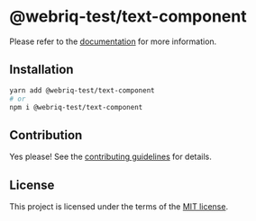 # @webriq-test/text-component

Please refer to the [documentation](https://stackshift-ui.webriq.com/docs/components/text-component) for more information.

## Installation

```sh
yarn add @webriq-test/text-component
# or
npm i @webriq-test/text-component
```

## Contribution

Yes please! See the
[contributing guidelines](https://github.com/stackshift-ui/components/master/CONTRIBUTING.md)
for details.

## License

This project is licensed under the terms of the
[MIT license](https://github.com/stackshift-ui/components/master/LICENSE).
